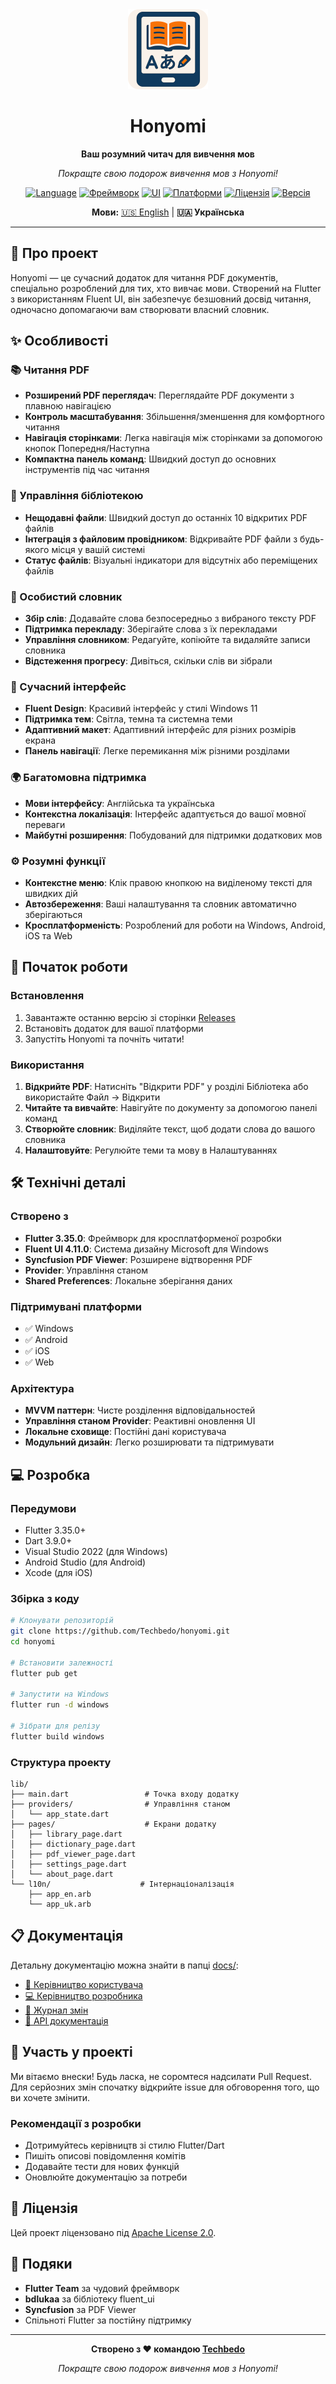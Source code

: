 <div align="center">
  <img src="assets/icons/icon.png" alt="Honyomi Icon" width="128" height="128">

  # Honyomi

  **Ваш розумний читач для вивчення мов**
  
  *Покращте свою подорож вивчення мов з Honyomi!*

  [![Language](https://img.shields.io/badge/Мова-Dart-0175C2?logo=dart&logoColor=white)](https://dart.dev/)
  [![Фреймворк](https://img.shields.io/badge/Фреймворк-Flutter-02569B?logo=flutter&logoColor=white)](https://flutter.dev/)
  [![UI](https://img.shields.io/badge/UI-Fluent%20Design-0078D4?logo=microsoft&logoColor=white)](https://github.com/bdlukaa/fluent_ui)
  [![Платформи](https://img.shields.io/badge/Платформи-Windows%20%7C%20Android%20%7C%20iOS%20%7C%20Web-lightgrey)](https://flutter.dev/docs/development/tools/sdk/release-notes/supported-platforms)
  [![Ліцензія](https://img.shields.io/badge/Ліцензія-Apache%202.0-green?logo=apache)](LICENSE)
  [![Версія](https://img.shields.io/github/v/release/Techbedo/honyomi?sort=semver&label=Версія&logo=github&logoColor=white)](https://github.com/Techbedo/honyomi/releases)
  
  **Мови:** [🇺🇸 English](README.md) | **🇺🇦 Українська**
</div>

---



## 📖 Про проект

Honyomi — це сучасний додаток для читання PDF документів, спеціально розроблений для тих, хто вивчає мови. Створений на Flutter з використанням Fluent UI, він забезпечує безшовний досвід читання, одночасно допомагаючи вам створювати власний словник.

## ✨ Особливості

### 📚 Читання PDF
- **Розширений PDF переглядач**: Переглядайте PDF документи з плавною навігацією
- **Контроль масштабування**: Збільшення/зменшення для комфортного читання
- **Навігація сторінками**: Легка навігація між сторінками за допомогою кнопок Попередня/Наступна
- **Компактна панель команд**: Швидкий доступ до основних інструментів під час читання

### 📖 Управління бібліотекою
- **Нещодавні файли**: Швидкий доступ до останніх 10 відкритих PDF файлів
- **Інтеграція з файловим провідником**: Відкривайте PDF файли з будь-якого місця у вашій системі
- **Статус файлів**: Візуальні індикатори для відсутніх або переміщених файлів

### 📝 Особистий словник
- **Збір слів**: Додавайте слова безпосередньо з вибраного тексту PDF
- **Підтримка перекладу**: Зберігайте слова з їх перекладами
- **Управління словником**: Редагуйте, копіюйте та видаляйте записи словника
- **Відстеження прогресу**: Дивіться, скільки слів ви зібрали

### 🎨 Сучасний інтерфейс
- **Fluent Design**: Красивий інтерфейс у стилі Windows 11
- **Підтримка тем**: Світла, темна та системна теми
- **Адаптивний макет**: Адаптивний інтерфейс для різних розмірів екрана
- **Панель навігації**: Легке перемикання між різними розділами

### 🌍 Багатомовна підтримка
- **Мови інтерфейсу**: Англійська та українська
- **Контекстна локалізація**: Інтерфейс адаптується до вашої мовної переваги
- **Майбутні розширення**: Побудований для підтримки додаткових мов

### ⚙️ Розумні функції
- **Контекстне меню**: Клік правою кнопкою на виділеному тексті для швидких дій
- **Автозбереження**: Ваші налаштування та словник автоматично зберігаються
- **Кросплатформеність**: Розроблений для роботи на Windows, Android, iOS та Web

## 🚀 Початок роботи

### Встановлення

1. Завантажте останню версію зі сторінки [Releases](https://github.com/Techbedo/honyomi/releases)
2. Встановіть додаток для вашої платформи
3. Запустіть Honyomi та почніть читати!

### Використання

1. **Відкрийте PDF**: Натисніть "Відкрити PDF" у розділі Бібліотека або використайте Файл → Відкрити
2. **Читайте та вивчайте**: Навігуйте по документу за допомогою панелі команд
3. **Створюйте словник**: Виділяйте текст, щоб додати слова до вашого словника
4. **Налаштовуйте**: Регулюйте теми та мову в Налаштуваннях

## 🛠 Технічні деталі

### Створено з
- **Flutter 3.35.0**: Фреймворк для кросплатформеної розробки
- **Fluent UI 4.11.0**: Система дизайну Microsoft для Windows
- **Syncfusion PDF Viewer**: Розширене відтворення PDF
- **Provider**: Управління станом
- **Shared Preferences**: Локальне зберігання даних

### Підтримувані платформи
- ✅ Windows
- ✅ Android
- ✅ iOS
- ✅ Web

### Архітектура
- **MVVM паттерн**: Чисте розділення відповідальностей
- **Управління станом Provider**: Реактивні оновлення UI
- **Локальне сховище**: Постійні дані користувача
- **Модульний дизайн**: Легко розширювати та підтримувати

## 💻 Розробка

### Передумови
- Flutter 3.35.0+
- Dart 3.9.0+
- Visual Studio 2022 (для Windows)
- Android Studio (для Android)
- Xcode (для iOS)

### Збірка з коду

```bash
# Клонувати репозиторій
git clone https://github.com/Techbedo/honyomi.git
cd honyomi

# Встановити залежності
flutter pub get

# Запустити на Windows
flutter run -d windows

# Зібрати для релізу
flutter build windows
```

### Структура проекту
```
lib/
├── main.dart                 # Точка входу додатку
├── providers/                # Управління станом
│   └── app_state.dart
├── pages/                    # Екрани додатку
│   ├── library_page.dart
│   ├── dictionary_page.dart
│   ├── pdf_viewer_page.dart
│   ├── settings_page.dart
│   └── about_page.dart
└── l10n/                    # Інтернаціоналізація
    ├── app_en.arb
    └── app_uk.arb
```

## 📋 Документація

Детальну документацію можна знайти в папці [docs/](docs/):

- [📖 Керівництво користувача](docs/USER_GUIDE_uk.md)
- [💻 Керівництво розробника](docs/DEVELOPER_GUIDE.md)
- [📝 Журнал змін](docs/CHANGELOG.md)
- [🔧 API документація](docs/API.md)

## 🤝 Участь у проекті

Ми вітаємо внески! Будь ласка, не соромтеся надсилати Pull Request. Для серйозних змін спочатку відкрийте issue для обговорення того, що ви хочете змінити.

### Рекомендації з розробки
- Дотримуйтесь керівництв зі стилю Flutter/Dart
- Пишіть описові повідомлення комітів
- Додавайте тести для нових функцій
- Оновлюйте документацію за потреби

## 📄 Ліцензія

Цей проект ліцензовано під [Apache License 2.0](LICENSE).

## 🙏 Подяки

- **Flutter Team** за чудовий фреймворк
- **bdlukaa** за бібліотеку fluent_ui
- **Syncfusion** за PDF Viewer
- Спільноті Flutter за постійну підтримку

---

<div align="center">
  <strong>Створено з ❤️ командою <a href="https://techbedo.com">Techbedo</a></strong>
  
  *Покращте свою подорож вивчення мов з Honyomi!*
</div>
